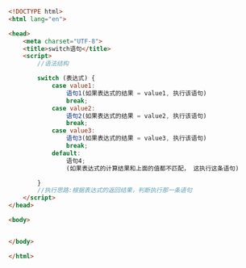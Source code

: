 
<BlogInfo id="220" title="17.switch语句" author="白日梦想猿" pv=0 read_times=0 pre_cost_time="0分30秒" category="js学习" tag_list="['js学习']" create_time="2020.08.02 14:46:12" update_time="2020.08.02 14:53:33" />

```html
<!DOCTYPE html>
<html lang="en">

<head>
    <meta charset="UTF-8">
    <title>switch语句</title>
    <script>
        //语法结构

        switch (表达式) {
            case value1:
                语句1(如果表达式的结果 = value1, 执行该语句)
                break;
            case value2:
                语句2(如果表达式的结果 = value2, 执行该语句)
                break;
            case value3:
                语句3(如果表达式的结果 = value3, 执行该语句)
                break;
            default:
                语句4;
                (如果表达式的计算结果和上面的值都不匹配， 这执行这条语句)

        }
        //执行思路:根据表达式的返回结果，判断执行那一条语句
    </script>
</head>

<body>


</body>

</html>
```
